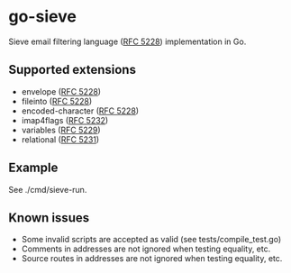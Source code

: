go-sieve
====================

Sieve email filtering language ([RFC 5228])
implementation in Go.

## Supported extensions

- envelope ([RFC 5228])
- fileinto ([RFC 5228])
- encoded-character ([RFC 5228])
- imap4flags ([RFC 5232])
- variables ([RFC 5229])
- relational ([RFC 5231])

## Example

See ./cmd/sieve-run.

## Known issues

- Some invalid scripts are accepted as valid (see tests/compile_test.go)
- Comments in addresses are not ignored when testing equality, etc.
- Source routes in addresses are not ignored when testing equality, etc.

[RFC 5228]: https://datatracker.ietf.org/doc/html/rfc5228
[RFC 5229]: https://datatracker.ietf.org/doc/html/rfc5229
[RFC 5232]: https://datatracker.ietf.org/doc/html/rfc5232
[RFC 5231]: https://datatracker.ietf.org/doc/html/rfc5231

